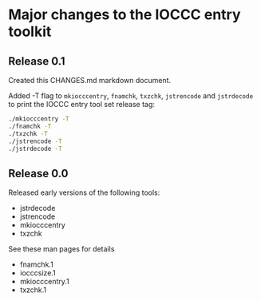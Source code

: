 # Major changes to the IOCCC entry toolkit

## Release 0.1

Created this CHANGES.md markdown document.

Added -T flag to `mkiocccentry`, `fnamchk`, `txzchk`, `jstrencode` and
`jstrdecode` to print the IOCCC entry tool set release tag:


```sh
./mkiocccentry -T
./fnamchk -T
./txzchk -T
./jstrencode -T
./jstrdecode -T
```

## Release 0.0

Released early versions of the following tools:

- jstrdecode
- jstrencode
- mkiocccentry
- txzchk

See these man pages for details

- fnamchk.1
- iocccsize.1
- mkiocccentry.1
- txzchk.1
